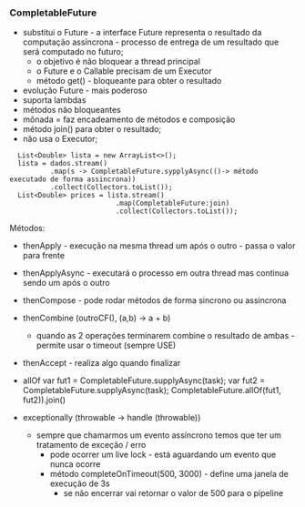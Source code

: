 ### CompletableFuture

- substitui o Future - a interface Future representa o resultado da computação assíncrona - processo de entrega de um resultado que será computado no futuro;
  - o objetivo é não bloquear a thread principal
  - o Future e o Callable precisam de um Executor
  - método get() - bloqueante para obter o resultado
- evolução Future - mais poderoso
- suporta lambdas
- métodos não bloqueantes
- mônada = faz encadeamento de métodos e composição
- método join() para obter o resultado;
- não usa o Executor;

```
  List<Double> lista = new ArrayList<>();
  lista = dados.stream()
          .map(s -> CompletableFuture.sypplyAsync(()-> método executado de forma assincrona))
          .collect(Collectors.toList());
  List<Double> prices = lista.stream()
                          .map(CompletableFuture:join)
                          .collect(Collectors.toList());
```

Métodos:

- thenApply - execução na mesma thread um após o outro - passa o valor para frente

- thenApplyAsync - executará o processo em outra thread mas continua sendo um após o outro

- thenCompose - pode rodar métodos de forma sincrono ou assincrona

- thenCombine (outroCF(), (a,b) -> a + b)

  - quando as 2 operações terminarem combine o resultado de ambas - permite usar o timeout (sempre USE)

- thenAccept - realiza algo quando finalizar

- allOf
  var fut1 = CompletableFuture.supplyAsync(task);
  var fut2 = CompletableFuture.supplyAsync(task);
  CompletableFuture.allOf(fut1, fut2)).join()

- exceptionally (throwable -> handle (throwable))
  - sempre que chamarmos um evento assíncrono temos que ter um tratamento de exceção / erro
    - pode ocorrer um live lock - está aguardando um evento que nunca ocorre
    - método completeOnTimeout(500, 3000) - define uma janela de execução de 3s
      - se não encerrar vai retornar o valor de 500 para o pipeline
